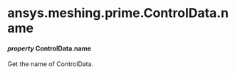 # ansys.meshing.prime.ControlData.name

#### *property* ControlData.name

Get the name of ControlData.

<!-- !! processed by numpydoc !! -->
